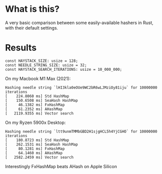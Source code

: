 # What is this?
A very basic comparison between some easily-available hashers in Rust, with their default settings.

# Results

	const HAYSTACK_SIZE: usize = 128;
	const NEEDLE_STRING_SIZE: usize = 32;
	const HAYSTACK_SEARCH_ITERATIONS: usize = 10_000_000;

On my Macbook M1 Max (2021):
```
Hashing needle string `lHI3kla0eOUe9WC2bR6wLJMziOy81iju` for 10000000 iterations
[    224.8060 ms] Std HashMap
[    150.6508 ms] SeaHash HashMap
[     46.1382 ms] FxHashMap
[     61.2352 ms] AHashMap
[   2119.9355 ms] Vector search
```

On my Ryzen 5900x Desktop:

```
Hashing needle string `ltt9unmTMMbGBD2H1sjgHCL5h4YjCGHO` for 10000000 iterations
[    180.8723 ms] Std HashMap
[    262.1531 ms] SeaHash HashMap
[     80.1281 ms] FxHashMap
[     64.1460 ms] AHashMap
[   2582.2459 ms] Vector search
```

Interestingly FxHashMap beats AHash on Apple Silicon